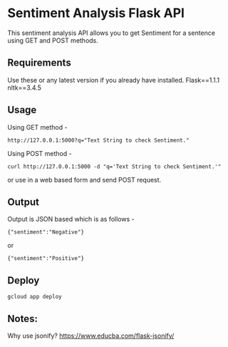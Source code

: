 # Sentiment Analysis Flask API
This sentiment analysis API allows you to get Sentiment for a sentence using GET and POST methods.

## Requirements
Use these or any latest  version if you already have installed.
    Flask==1.1.1
    nltk==3.4.5

## Usage
Using GET method - 

    http://127.0.0.1:5000?q="Text String to check Sentiment."
Using POST method - 

    curl http://127.0.0.1:5000 -d "q='Text String to check Sentiment.'"
or use in a web based form and send POST request.
## Output
Output is JSON based which is as follows -

    {"sentiment":"Negative"}
or

    {"sentiment":"Positive"}
    
## Deploy
    gcloud app deploy


## Notes:

Why use jsonify?
https://www.educba.com/flask-jsonify/
